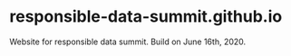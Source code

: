 # responsible-data-summit.github.io

Website for responsible data summit.
Build on June 16th, 2020.
